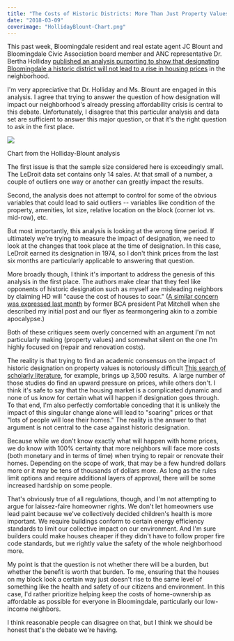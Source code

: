 ```yaml
---
title: "The Costs of Historic Districts: More Than Just Property Values"
date: "2018-03-09"
coverimage: "HollidayBlount-Chart.png"
---
```


This past week, Bloomingdale resident and real estate agent JC Blount and Bloomingdale Civic Association board member and ANC representative Dr. Bertha Holliday [published an analysis purporting to show that designating Bloomingdale a historic district will not lead to a rise in housing prices](https://www.scribd.com/document/372833016/Just-the-Facts-Flyer-House-Prices-2018-03-02#from_embed) in the neighborhood.

I'm very appreciative that Dr. Holliday and Ms. Blount are engaged in this analysis. I agree that trying to answer the question of how designation will impact our neighborhood's already pressing affordability crisis is central to this debate. Unfortunately, I disagree that this particular analysis and data set are sufficient to answer this major question, or that it's the right question to ask in the first place.

![](/images/HollidayBlount-Chart.png)

Chart from the Holliday-Blount analysis

The first issue is that the sample size considered here is exceedingly small. The LeDroit data set contains only 14 sales. At that small of a number, a couple of outliers one way or another can greatly impact the results.

Second, the analysis does not attempt to control for some of the obvious variables that could lead to said outliers -- variables like condition of the property, amenities, lot size, relative location on the block (corner lot vs. mid-row), etc.

But most importantly, this analysis is looking at the wrong time period. If ultimately we're trying to measure the impact of designation, we need to look at the changes that took place at the time of designation. In this case, LeDroit earned its designation in 1974, so I don't think prices from the last six months are particularly applicable to answering that question.

More broadly though, I think it's important to address the genesis of this analysis in the first place. The authors make clear that they feel like opponents of historic designation such as myself are misleading neighbors by claiming HD will "cause the cost of houses to soar." ([A similar concern was expressed last month](https://www.scribd.com/document/370139629/The-Question-of-Historic-Designation-in-Bloomingdale-2018-01#from_e) by former BCA president Pat Mitchell when she  described my initial post and our flyer as fearmongering akin to a zombie apocalypse.)

Both of these critiques seem overly concerned with an argument I'm not particularly making (property values) and somewhat silent on the one I'm highly focused on (repair and renovation costs).

The reality is that trying to find an academic consensus on the impact of historic designation on property values is notoriously difficult [This search of scholarly literature](https://scholar.google.com/scholar?hl=en&as_sdt=0%2C9&q=%22historic+district%22+%22property+values%22&btnG=), for example, brings up 3,500 results.  A large number of those studies do find an upward pressure on prices, while others don't. I think it's safe to say that the housing market is a complicated dynamic and none of us know for certain what will happen if designation goes through. To that end, I'm also perfectly comfortable conceding that it is unlikely the impact of this singular change alone will lead to "soaring" prices or that "lots of people will lose their homes." The reality is the answer to that argument is not central to the case against historic designation.

Because while we don't know exactly what will happen with home prices, we do know with 100% certainty that more neighbors will face more costs (both monetary and in terms of time) when trying to repair or renovate their homes. Depending on the scope of work, that may be a few hundred dollars more or it may be tens of thousands of dollars more. As long as the rules limit options and require additional layers of approval, there will be some increased hardship on some people.

That's obviously true of all regulations, though, and I'm not attempting to argue for laissez-faire homeowner rights. We don't let homeowners use lead paint because we've collectively decided children's health is more important. We require buildings conform to certain energy efficiency standards to limit our collective impact on our environment. And I'm sure builders could make houses cheaper if they didn't have to follow proper fire code standards, but we rightly value the safety of the whole neighborhood more.

My point is that the question is not whether there will be a burden, but whether the benefit is worth that burden. To me, ensuring that the houses on my block look a certain way just doesn't rise to the same level of something like the health and safety of our citizens and environment. In this case, I'd rather prioritize helping keep the costs of home-ownership as affordable as possible for everyone in Bloomingdale, particularly our low-income neighbors.

I think reasonable people can disagree on that, but I think we should be honest that's the debate we're having.
